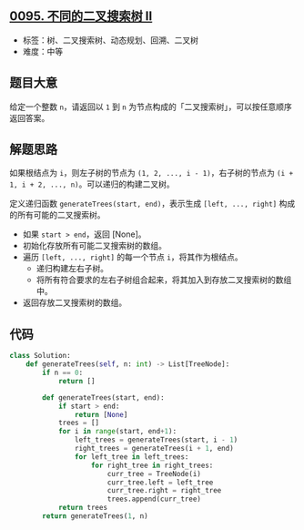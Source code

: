 ## [0095. 不同的二叉搜索树 II](https://leetcode-cn.com/problems/unique-binary-search-trees-ii/)

- 标签：树、二叉搜索树、动态规划、回溯、二叉树
- 难度：中等

## 题目大意

给定一个整数 `n`，请返回以 `1` 到 `n` 为节点构成的「二叉搜索树」，可以按任意顺序返回答案。

## 解题思路

如果根结点为 `i`，则左子树的节点为 `(1, 2, ..., i - 1)`，右子树的节点为 `(i + 1, i + 2, ..., n)`。可以递归的构建二叉树。

定义递归函数 `generateTrees(start, end)`，表示生成 `[left, ..., right]` 构成的所有可能的二叉搜索树。

- 如果 `start > end`，返回 [None]。
- 初始化存放所有可能二叉搜索树的数组。
- 遍历 `[left, ..., right]` 的每一个节点 `i`，将其作为根结点。
  - 递归构建左右子树。
  - 将所有符合要求的左右子树组合起来，将其加入到存放二叉搜索树的数组中。
- 返回存放二叉搜索树的数组。

## 代码

```Python
class Solution:
    def generateTrees(self, n: int) -> List[TreeNode]:
        if n == 0:
            return []

        def generateTrees(start, end):
            if start > end:
                return [None]
            trees = []
            for i in range(start, end+1):
                left_trees = generateTrees(start, i - 1)
                right_trees = generateTrees(i + 1, end)
                for left_tree in left_trees:
                    for right_tree in right_trees:
                        curr_tree = TreeNode(i)
                        curr_tree.left = left_tree
                        curr_tree.right = right_tree
                        trees.append(curr_tree)
            return trees
        return generateTrees(1, n)
```

